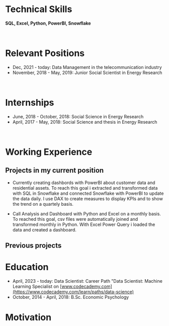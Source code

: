 
# Technical Skills
**SQL, Excel, Python, PowerBI, Snowflake**

&nbsp;

# Relevant Positions
* Dec, 2021 - today: Data Management in the telecommunication industry
* November, 2018 - May, 2019: Junior Social Scientist in Energy Research

&nbsp;

# Internships
* June, 2018 - October, 2018: Social Science in Energy Research
* April, 2017 - May, 2018: Social Science and thesis in Energy Research

&nbsp;

# Working Experience
## Projects in my current position

* Currently creating dashbords with PowerBI about customer data and residential assets.
To reach this goal i extracted and transformed data with SQL in Snowflake and connected Snowflake with PowerBI to update the data daily. I use DAX to create measures to display KPIs and to show the trend on a quartely basis.

* Call Analysis and Dashboard with Python and Excel on a monthly basis. To reached this goal, csv files were automatically joined and transformed monthly in Python. With Excel Power Query i loaded the data and created a dashboard. 

## Previous projects


# Education
* April, 2023 - today: Data Scientist: Career Path "Data Scientist: Machine Learning Specialist on [www.codecademy.com](https://www.codecademy.com/learn/paths/data-science)
* October, 2014 - April, 2018: B.Sc. Economic Psychology


# Motivation

